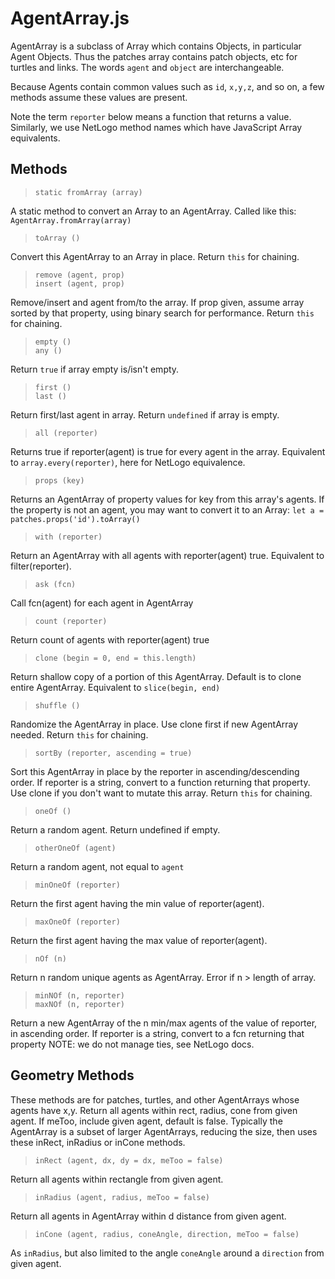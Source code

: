 # AgentArray.js

AgentArray is a subclass of Array which contains Objects, in particular Agent Objects. Thus the patches array contains patch objects, etc for turtles and links. The words `agent` and `object` are interchangeable.

Because Agents contain common values such as `id`, `x,y,z`, and so on, a few methods assume these values are present.

Note the term `reporter` below means a function that returns a value. Similarly, we use NetLogo method names which have JavaScript Array equivalents.

## Methods

> `static fromArray (array)`

A static method to convert an Array to an AgentArray. Called like this: `AgentArray.fromArray(array)`

> `toArray ()`

Convert this AgentArray to an Array in place. Return `this` for chaining.

> `remove (agent, prop)` <br />
> `insert (agent, prop)`

Remove/insert and agent from/to the array. If prop given, assume array sorted by that property, using binary search for performance. Return `this` for chaining.

> `empty ()` <br />
> `any ()`

Return `true` if array empty is/isn't empty.

> `first ()` <br />
> `last ()`

Return first/last agent in array. Return `undefined` if array is empty.

> `all (reporter)`

Returns true if reporter(agent) is true for every agent in the array. Equivalent to `array.every(reporter)`, here for NetLogo equivalence.

> `props (key)`

Returns an AgentArray of property values for key from this array's agents. If the property is not an agent, you may want to convert it to an Array: `let a = patches.props('id').toArray()`

> `with (reporter)`

Return an AgentArray with all agents with reporter(agent) true. Equivalent to filter(reporter).

> `ask (fcn)`

Call fcn(agent) for each agent in AgentArray

> `count (reporter)`

Return count of agents with reporter(agent) true

> `clone (begin = 0, end = this.length)`

Return shallow copy of a portion of this AgentArray. Default is to clone entire AgentArray. Equivalent to `slice(begin, end)`

> `shuffle ()`

Randomize the AgentArray in place. Use clone first if new AgentArray needed. Return `this` for chaining.

> `sortBy (reporter, ascending = true)`

Sort this AgentArray in place by the reporter in ascending/descending order. If reporter is a string, convert to a function returning that property. Use clone if you don't want to mutate this array. Return `this` for chaining.

> `oneOf ()`

Return a random agent. Return undefined if empty.

> `otherOneOf (agent)`

Return a random agent, not equal to `agent`

> `minOneOf (reporter)`

Return the first agent having the min value of reporter(agent).

> `maxOneOf (reporter)`

Return the first agent having the max value of reporter(agent).

> `nOf (n)`

Return n random unique agents as AgentArray. Error if n > length of array.

> `minNOf (n, reporter)` <br />
> `maxNOf (n, reporter)`

Return a new AgentArray of the n min/max agents of the value of reporter, in ascending order. If reporter is a string, convert to a fcn returning that property NOTE: we do not manage ties, see NetLogo docs.

## Geometry Methods

These methods are for patches, turtles, and other AgentArrays whose agents have x,y. Return all agents within rect, radius, cone from given agent. If meToo, include given agent, default is false. Typically the AgentArray is a subset of larger AgentArrays, reducing the size, then uses these inRect, inRadius or inCone methods.

> `inRect (agent, dx, dy = dx, meToo = false)`

Return all agents within rectangle from given agent.

> `inRadius (agent, radius, meToo = false)`

Return all agents in AgentArray within d distance from given agent.

> `inCone (agent, radius, coneAngle, direction, meToo = false)`

As `inRadius`, but also limited to the angle `coneAngle` around a `direction` from given agent.
